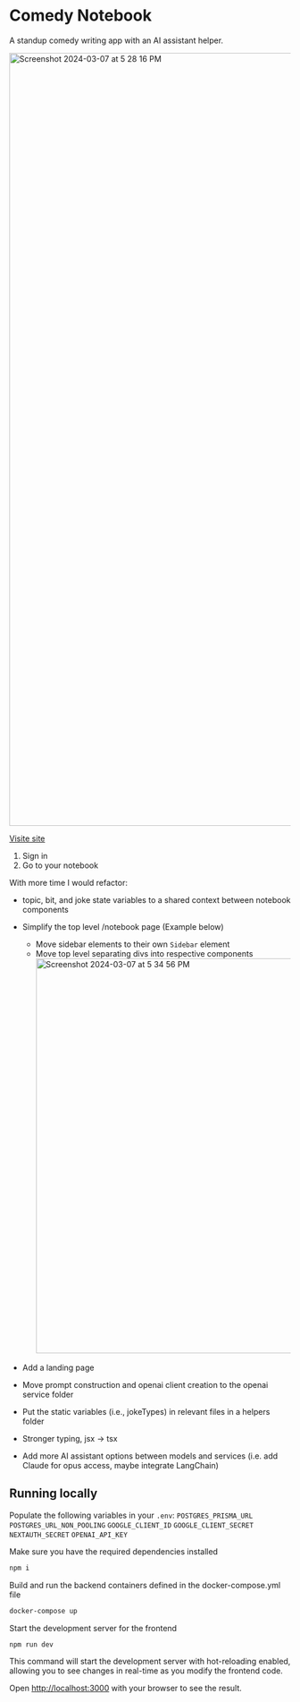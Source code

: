# Comedy Notebook
A standup comedy writing app with an AI assistant helper.

<img width="1382" alt="Screenshot 2024-03-07 at 5 28 16 PM" src="https://github.com/connor-henderson/standup-app/assets/78612354/e510fb1e-edd3-4a81-8022-cdbeedadf64d">


[Visite site](https://standup-app-eta.vercel.app/) 
1. Sign in
2. Go to your notebook

With more time I would refactor:
* topic, bit, and joke state variables to a shared context between notebook components
* Simplify the top level /notebook page (Example below)
  * Move sidebar elements to their own `Sidebar` element
  * Move top level separating divs into respective components
    <img width="706" alt="Screenshot 2024-03-07 at 5 34 56 PM" src="https://github.com/connor-henderson/standup-app/assets/78612354/e749d7f7-1056-4507-be67-1968cc1a67e5">


* Add a landing page
* Move prompt construction and openai client creation to the openai service folder
* Put the static variables (i.e., jokeTypes) in relevant files in a helpers folder
* Stronger typing, jsx -> tsx
* Add more AI assistant options between models and services (i.e. add Claude for opus access, maybe integrate LangChain)


## Running locally

Populate the following variables in your `.env`:
`POSTGRES_PRISMA_URL`
`POSTGRES_URL_NON_POOLING`
`GOOGLE_CLIENT_ID`
`GOOGLE_CLIENT_SECRET`
`NEXTAUTH_SECRET`
`OPENAI_API_KEY`

Make sure you have the required dependencies installed
```bash
npm i
```

Build and run the backend containers defined in the docker-compose.yml file

```bash
docker-compose up
```

Start the development server for the frontend

```bash
npm run dev
```

This command will start the development server with hot-reloading enabled, allowing you to see changes in real-time as you modify the frontend code.

Open [http://localhost:3000](http://localhost:3000) with your browser to see the result.
